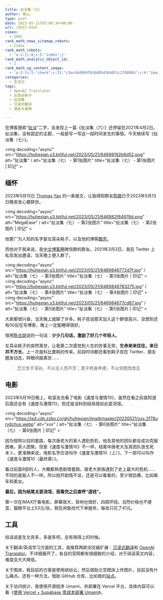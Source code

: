 ```yaml
---
title: 扯淡集（七）
author: 青山
type: post
date: 2023-05-21T03:08:34+00:00
url: /5037.html
views:
  - 1982
rank_math_news_sitemap_robots:
  - index
rank_math_robots:
  - 'a:1:{i:0;s:5:"index";}'
rank_math_analytic_object_id:
  - 1
rank_math_og_content_image:
  - 'a:2:{s:5:"check";s:32:"c3acddd909f91dd85d36b051c27089bb";s:6:"images";a:0:{}}'
categories:
  - 生活记
tags:
  - OpenAI Translator
  - 左耳朵耗子
  - 扯淡集
  - 沉浸式翻译
  - 速度与激情

---
```

在博客搜索“[扯淡][1]”二字，会发现上一篇《扯淡集（六）》还停留在2021年4月2日。扯淡集，没有固定的主题，一般是写一写这一段时间发生的事情，今天继续写《扯淡集（七）》。

<img decoding="async" src="https://huhexian.s3.bitiful.net/2023/05/21/64698192b6d52.png" alt="扯淡集" / alt="扯淡集（七） - 第1张图片" title="扯淡集（七） - 第1张图片 | 印记" >

## 缅怀

2023年5月15日 [Thomas Yao][2] 的一条推文，让我得知群友[陈皓][3]已于2023年5月13日晚突发心梗辞世。

<img decoding="async" src="https://huhexian.s3.bitiful.net/2023/05/21/646982f84978d.png" alt="MegaEase" / alt="扯淡集（七） - 第2张图片" title="扯淡集（七） - 第2张图片 | 印记" >

他更广为人知的名字是左耳朵耗子，以及他的博客[酷壳][4]。

而他对于我来说，是[中文博客圈][5]微信群的群友。2021年3月3日，我在 Twitter 上私信发出邀请，当天晚上便入群了。

<img decoding="async" src="https://huhexian.s3.bitiful.net/2023/05/21/6469846772d7f.jpg" / alt="扯淡集（七） - 第3张图片" title="扯淡集（七） - 第3张图片 | 印记" > <img decoding="async" src="https://huhexian.s3.bitiful.net/2023/05/21/6469846783275.jpg" / alt="扯淡集（七） - 第4张图片" title="扯淡集（七） - 第4张图片 | 印记" > <img decoding="async" src="https://huhexian.s3.bitiful.net/2023/05/21/646984677cd87.jpg" / alt="扯淡集（七） - 第5张图片" title="扯淡集（七） - 第5张图片 | 印记" >

大家都很兴奋，当天晚上就聊了许多。耗子叔说那天加入这个群很高兴，没想到还有00后在写博客，晚上一定能睡得很好。

借用[陈仓颉][6]说的一句话：**少少几句话，激励了好几个年轻人**。

左耳朵耗子的突然离世，让我第二次感觉到人生的世事无常，**生命来来往往，来日并不方长**。上一次是科比噩耗的传来。前段时间都还看到耗子叔在 Twitter、朋友圈发动态，转眼间就离世......

> 芝兰生于深谷，不以无人而不芳；君子修身养德，不以穷困而改志 

## 电影

2023年5月19日晚上，和室友去看了电影《速度与激情10》，虽然在看之前就知道后面还会有《速度与激情11》，但还是没料到结局竟如此耍流氓。

<img decoding="async" src="https://jsd.cdn.zzko.cn/gh/huhexian/img@master/20230521/xxx.2f78urydchus.webp" alt="xxx" / alt="扯淡集（七） - 第6张图片" title="扯淡集（七） - 第6张图片 | 印记" >

因为按照以往的套路，每次唐老大的家人遇到危机，他及其他的团队都会成功克服困难，家人团聚。但是《速度与激情10》不一样，结尾中唐老大及其团队皆生死未卜。更准确来说，电影名字应该叫作《速度与激情10（上）》，下一部可以叫作《速度与激情10（最终章）》。

看过前面9部的人，大概都熟悉剧情套路，唐老大家族遇到了史上最大的危机......不同的是敌人不一样。所以抛开剧情不谈，还是可以看看的，至少很劲爆，比如飙车和美女。

**最后，因为结尾太耍流氓，我看完之后直呼“退钱”。**

第一次在IMAX厅看电影，屏幕很大，音响也很好，四周环绕。当然价格也不便宜，猫眼平台上53元/张，我在闲鱼找代下单服务，每张只花了41元。

## 工具

俗话说差生文具多，多就多吧，总有用得上的时候。

关于翻译/英语学习方面的工具，我推荐两款浏览器扩展：[沉浸式翻译][7]和 [OpenAI Translator][8]。不详细展开了，各自的官网都有很细致的介绍，对于阅读英文内容，难度会大大降低。

关于图床，我目前的方案是使用缤纷云，然后借助兰空图床上传图片，目前没有什么痛点。还有一种方法，借助 GitHub 仓库，比如我的[站点][9]。

关于访问统计，我使用开源程序 Umami，并部署在 Vercel 平台，具体内容可以看《[使用 Vercel + Supabase 零成本部署 Umami][10]》。

 [1]: https://yinji.org/?s=%E6%89%AF%E6%B7%A1
 [2]: https://twitter.com/ghosTM55/status/1657946836643241985
 [3]: https://twitter.com/haoel
 [4]: https://coolshell.cn
 [5]: https://yinji.org/1829.html
 [6]: https://imzm.im
 [7]: https://immersive-translate.owenyoung.com/
 [8]: https://github.com/openai-translator/openai-translator
 [9]: https://eirms.github.io/img
 [10]: https://yinji.org/5018.html
